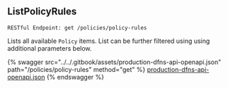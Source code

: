 
## ListPolicyRules
`RESTful Endpoint: get /policies/policy-rules`

Lists all available `Policy` items. List can be further filtered using using additional parameters below.


{% swagger src="../../.gitbook/assets/production-dfns-api-openapi.json" path="/policies/policy-rules" method="get" %}
[production-dfns-api-openapi.json](../../.gitbook/assets/production-dfns-api-openapi.json)
{% endswagger %}
